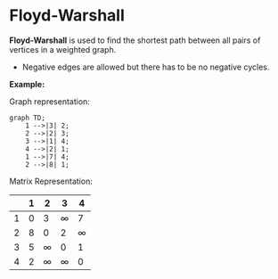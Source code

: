 # Floyd-Warshall
**Floyd-Warshall** is used to find the shortest path between all pairs of vertices in a weighted graph.
- Negative edges are allowed but there has to be no negative cycles.

**Example:**

Graph representation:
```mermaid
graph TD;
    1 -->|3| 2;
    2 -->|2| 3;
    3 -->|1| 4;
    4 -->|2| 1;
    1 -->|7| 4;
    2 -->|8| 1;
```

Matrix Representation:

|   | 1 | 2 | 3 | 4 |
|---|---|---|---|---|
| 1 | 0 | 3 | ∞ | 7 |
| 2 | 8 | 0 | 2 | ∞ |
| 3 | 5 | ∞ | 0 | 1 |
| 4 | 2 | ∞ | ∞ | 0 |
